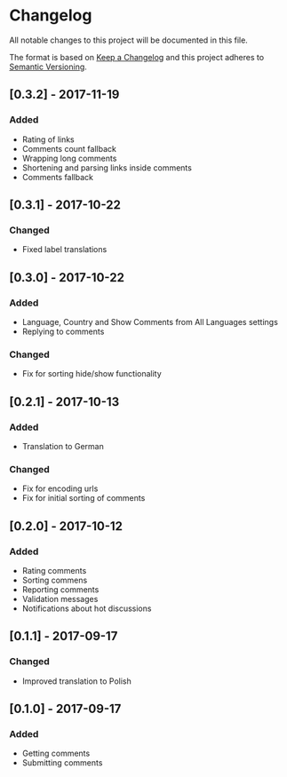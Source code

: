 # Changelog
All notable changes to this project will be documented in this file.

The format is based on [Keep a Changelog](http://keepachangelog.com/en/1.0.0/)
and this project adheres to [Semantic Versioning](http://semver.org/spec/v2.0.0.html).

## [0.3.2] - 2017-11-19
### Added
- Rating of links
- Comments count fallback
- Wrapping long comments
- Shortening and parsing links inside comments
- Comments fallback

## [0.3.1] - 2017-10-22
### Changed
- Fixed label translations

## [0.3.0] - 2017-10-22
### Added
- Language, Country and Show Comments from All Languages settings
- Replying to comments

### Changed
- Fix for sorting hide/show functionality

## [0.2.1] - 2017-10-13
### Added
- Translation to German

### Changed
- Fix for encoding urls
- Fix for initial sorting of comments

## [0.2.0] - 2017-10-12
### Added
- Rating comments
- Sorting commens
- Reporting comments
- Validation messages
- Notifications about hot discussions

## [0.1.1] - 2017-09-17
### Changed
- Improved translation to Polish

## [0.1.0] - 2017-09-17
### Added
- Getting comments
- Submitting comments


